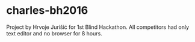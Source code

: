 # charles-bh2016
Project by Hrvoje Jurišić for 1st Blind Hackathon. All competitors had only text editor and no browser for 8 hours.

